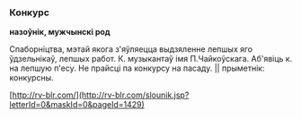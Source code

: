 ### Конкурс
**назоўнік, мужчынскі род**

Спаборніцтва, мэтай якога з'яўляецца выдзяленне лепшых яго ўдзельнікаў, лепшых работ. К. музыкантаў імя П.Чайкоўскага. Аб'явіць к. на лепшую п'есу. Не прайсці па конкурсу на пасаду. || прыметнік: конкурсны.

<a rel="author">[http://rv-blr.com/](http://rv-blr.com/slounik.jsp?letterId=0&maskId=0&pageId=1429)</a>
